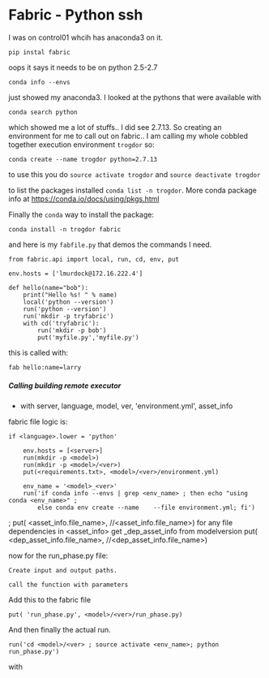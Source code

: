 # Fabric - Python ssh

I was on control01 whcih has anaconda3 on it.

    pip instal fabric

oops it says it needs to be on python 2.5-2.7

    conda info --envs

just showed my anaconda3.  I looked at the pythons that were available with

    conda search python

which showed me a lot of stuffs..   I did see 2.7.13.   So creating an
environment for me to call out on fabric.. I am calling my whole cobbled
together execution environment `trogdor` so:

    conda create --name trogdor python=2.7.13

to use this you do `source activate trogdor` and `source deactivate trogdor`

to list the packages installed `conda list -n trogdor`. More conda package
info at https://conda.io/docs/using/pkgs.html

Finally the `conda` way to install the package:

    conda install -n trogdor fabric

and here is my `fabfile.py` that demos the commands I need.

    from fabric.api import local, run, cd, env, put

    env.hosts = ['lmurdock@172.16.222.4']

    def hello(name="bob"):
        print("Hello %s! " % name)
        local('python --version')
        run('python --version')
        run('mkdir -p tryfabric')
        with cd('tryfabric'):
            run('mkdir -p bob')
            put('myfile.py','myfile.py')

 this is called with:

    fab hello:name=larry

##### Calling building remote executor

 * with server, language, model, ver, 'environment.yml', asset_info

fabric file logic is:

    if <language>.lower = 'python'

        env.hosts = [<server>]
        run(mkdir -p <model>)
        run(mkdir -p <model>/<ver>)
        put(<requirements.txt>, <model>/<ver>/environment.yml)

        env_name = '<model>_<ver>'
        run('if conda info --envs | grep <env_name> ; then echo "using conda <env_name>" ;
            else conda env create --name    --file environment.yml; fi')
;
        put( <asset_info.file_name>, <model>/<ver>/<asset_info.file_name>)
        for any file dependencies in <asset_info>
           get _dep_asset_info from modelversion
           put( <dep_asset_info.file_name>, <model>/<ver>/<dep_asset_info.file_name>)


now for the run_phase.py file:

    Create input and output paths.

    call the function with parameters

Add this to the fabric file

    put( 'run_phase.py', <model>/<ver>/run_phase.py)


And then finally the actual run.

    run('cd <model>/<ver> ; source activate <env_name>; python run_phase.py')

with
